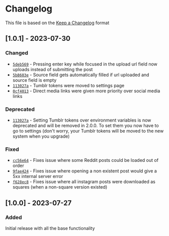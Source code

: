 # Changelog

This file is based on the [Keep a Changelog](https://keepachangelog.com/en/1.0.0/) format

## [1.0.1] - 2023-07-30

### Changed

- [`5deb569`](https://github.com/ArchGryphon9362/art-downloader/commit/5deb569fb9d5b12eb11d55701814bd04922eaaab) - Pressing enter key while focused in the upload url field now uploads instead of submitting the post
- [`5b8603e`](https://github.com/ArchGryphon9362/art-downloader/commit/5b8603ee4d62004a787fed71e8e8d6d449d47985) - Source field gets automatically filled if url uploaded and source field is empty
- [`113027a`](https://github.com/ArchGryphon9362/art-downloader/commit/113027a0f51409d76b09b730fceb09ebee4575ef) - Tumblr tokens were moved to settings page
- [`0cf4013`](https://github.com/ArchGryphon9362/art-downloader/commit/0cf40131bd75c45ff9c038d4c4ed4fd2fd07dffb) - Direct media links were given more priority over social media links

### Deprecated

- [`113027a`](https://github.com/ArchGryphon9362/art-downloader/commit/113027a0f51409d76b09b730fceb09ebee4575ef) - Setting Tumblr tokens over environment variables is now deprecated and will be removed in 2.0.0. To set them you now have to go to settings (don't worry, your Tumblr tokens will be moved to the new system when you upgrade)

### Fixed

- [`cc56e64`](https://github.com/ArchGryphon9362/art-downloader/commit/cc56e64b57d790bfd39d5df1ee7ec8874aac4d89) - Fixes issue where some Reddit posts could be loaded out of order
- [`9fae424`](https://github.com/ArchGryphon9362/art-downloader/commit/9fae424353bc475fd7a302f3564e1f1b36809a94) - Fixes issue where opening a non existent post would give a 5xx internal server error
- [`f628ec8`](https://github.com/ArchGryphon9362/art-downloader/commit/f628ec856e4d184e12be1c65a7f07189d9e26d7e) - Fixes issue where all instagram posts were downloaded as squares (when a non-square version existed)

## [1.0.0] - 2023-07-27

### Added

Initial release with all the base functionality
